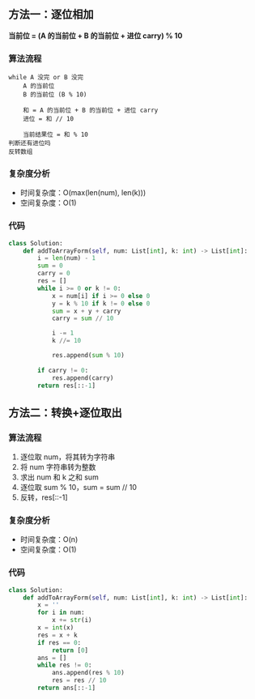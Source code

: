 ## 方法一：逐位相加

**当前位 = (A 的当前位 + B 的当前位 + 进位 carry) % 10**

### 算法流程

```
while A 没完 or B 没完
	A 的当前位
	B 的当前位 (B % 10)

	和 = A 的当前位 + B 的当前位 + 进位 carry
	进位 = 和 // 10

	当前结果位 = 和 % 10
判断还有进位吗
反转数组
```

### 复杂度分析

* 时间复杂度：O(max(len(num), len(k)))
* 空间复杂度：O(1)

### 代码

``` python
class Solution:
    def addToArrayForm(self, num: List[int], k: int) -> List[int]:
        i = len(num) - 1
        sum = 0
        carry = 0
        res = []
        while i >= 0 or k != 0:
            x = num[i] if i >= 0 else 0
            y = k % 10 if k != 0 else 0
            sum = x + y + carry
            carry = sum // 10

            i -= 1
            k //= 10

            res.append(sum % 10)
        
        if carry != 0:
            res.append(carry)
        return res[::-1]
```


## 方法二：转换+逐位取出

### 算法流程

1. 逐位取 num，将其转为字符串
2. 将 num 字符串转为整数
3. 求出 num 和 k 之和 sum
4. 逐位取 sum % 10，sum = sum // 10
5. 反转，res[::-1]

### 复杂度分析

* 时间复杂度：O(n)
* 空间复杂度：O(1)

### 代码

``` python
class Solution:
    def addToArrayForm(self, num: List[int], k: int) -> List[int]:
        x = ''
        for i in num:
            x += str(i)
        x = int(x)
        res = x + k
        if res == 0:
            return [0]
        ans = []
        while res != 0:
            ans.append(res % 10)
            res = res // 10
        return ans[::-1]
```
